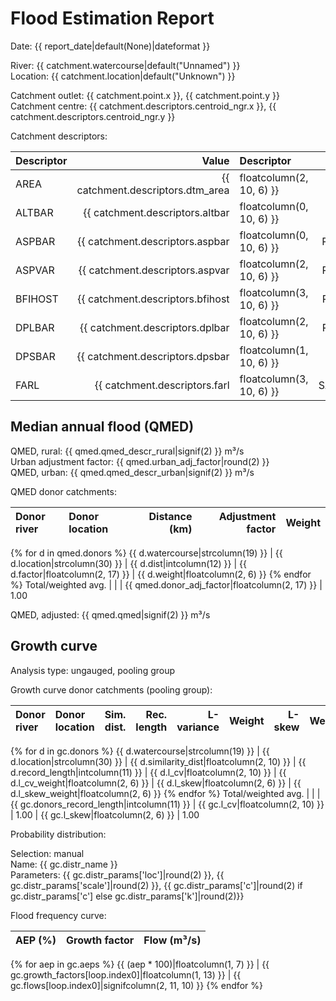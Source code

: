 # Flood Estimation Report

Date: {{ report_date|default(None)|dateformat }}

River: {{ catchment.watercourse|default("Unnamed") }}  
Location: {{ catchment.location|default("Unknown") }}

Catchment outlet: {{ catchment.point.x }}, {{ catchment.point.y }}  
Catchment centre: {{ catchment.descriptors.centroid_ngr.x }}, {{ catchment.descriptors.centroid_ngr.y }}    

Catchment descriptors:

Descriptor   |      Value | Descriptor  |      Value | Descriptor  |      Value 
:------------|-----------:|:------------|-----------:|:------------|----------:
AREA         | {{ catchment.descriptors.dtm_area|floatcolumn(2, 10, 6) }} | FPEXT       | {{ catchment.descriptors.fpext|floatcolumn(4, 10, 6) }} | SPRHOST     | {{ catchment.descriptors.sprhost|floatcolumn(2, 10, 6) }}
ALTBAR       | {{ catchment.descriptors.altbar|floatcolumn(0, 10, 6) }} | LDP         | {{ catchment.descriptors.ldp|floatcolumn(2, 10, 6) }} | URBCONC1990 | {{ catchment.descriptors.urbconc1990|floatcolumn(3, 10, 6) }}
ASPBAR       | {{ catchment.descriptors.aspbar|floatcolumn(0, 10, 6) }} | PROPWET     | {{ catchment.descriptors.propwet|floatcolumn(2, 10, 6) }} | URBEXT1990  | {{ catchment.descriptors.urbext1990|floatcolumn(4, 10, 6) }}
ASPVAR       | {{ catchment.descriptors.aspvar|floatcolumn(2, 10, 6) }} | RMED-1H     | {{ catchment.descriptors.rmed_1h|floatcolumn(1, 10, 6) }} | URBLOC1990  | {{ catchment.descriptors.urbloc1990|floatcolumn(3, 10, 6) }}
BFIHOST      | {{ catchment.descriptors.bfihost|floatcolumn(3, 10, 6) }} | RMED-1D     | {{ catchment.descriptors.rmed_1d|floatcolumn(1, 10, 6) }} | URBCONC2000 | {{ catchment.descriptors.urbconc2000|floatcolumn(3, 10, 6) }}
DPLBAR       | {{ catchment.descriptors.dplbar|floatcolumn(2, 10, 6) }} | RMED-2D     | {{ catchment.descriptors.rmed_2d|floatcolumn(1, 10, 6) }} | URBEXT2000  | {{ catchment.descriptors.urbext2000|floatcolumn(4, 10, 6) }}
DPSBAR       | {{ catchment.descriptors.dpsbar|floatcolumn(1, 10, 6) }} | SAAR        | {{ catchment.descriptors.saar|floatcolumn(0, 10, 6) }} | URBLOC2000  | {{ catchment.descriptors.urbloc2000|floatcolumn(3, 10, 6) }}
FARL         | {{ catchment.descriptors.farl|floatcolumn(3, 10, 6) }} | SAAR4170    | {{ catchment.descriptors.saar4170|floatcolumn(0, 10, 6) }}

## Median annual flood (QMED) 

QMED, rural: {{ qmed.qmed_descr_rural|signif(2) }} m³/s  
Urban adjustment factor: {{ qmed.urban_adj_factor|round(2) }}   
QMED, urban: {{ qmed.qmed_descr_urban|signif(2) }} m³/s

QMED donor catchments:

Donor river         | Donor location                 | Distance (km)| Adjustment factor | Weight
:-------------------|:-------------------------------|-------------:|------------------:|------:
{% for d in qmed.donors %}
{{ d.watercourse|strcolumn(19) }} | {{ d.location|strcolumn(30) }} | {{ d.dist|intcolumn(12) }} | {{ d.factor|floatcolumn(2, 17) }} | {{ d.weight|floatcolumn(2, 6) }}
{% endfor %}
Total/weighted avg. |                                |              | {{ qmed.donor_adj_factor|floatcolumn(2, 17) }} |   1.00

QMED, adjusted: {{ qmed.qmed|signif(2) }} m³/s

## Growth curve

Analysis type: ungauged, pooling group

Growth curve donor catchments (pooling group):

Donor river         | Donor location                 | Sim. dist. | Rec. length | L-variance | Weight | L-skew | Weight
:-------------------|:-------------------------------|-----------:|------------:|-----------:|-------:|-------:|------:
{% for d in gc.donors %}
{{ d.watercourse|strcolumn(19) }} | {{ d.location|strcolumn(30) }} | {{ d.similarity_dist|floatcolumn(2, 10) }} | {{ d.record_length|intcolumn(11) }} | {{ d.l_cv|floatcolumn(2, 10) }} | {{ d.l_cv_weight|floatcolumn(2, 6) }} | {{ d.l_skew|floatcolumn(2, 6) }} | {{ d.l_skew_weight|floatcolumn(2, 6) }}
{% endfor %}
Total/weighted avg. |                                |            | {{ gc.donors_record_length|intcolumn(11) }} | {{ gc.l_cv|floatcolumn(2, 10) }} |   1.00 | {{ gc.l_skew|floatcolumn(2, 6) }} |   1.00

Probability distribution:

Selection: manual  
Name: {{ gc.distr_name }}  
Parameters: {{ gc.distr_params['loc']|round(2) }}, {{ gc.distr_params['scale']|round(2) }}, {{ gc.distr_params['c']|round(2) if gc.distr_params['c'] else gc.distr_params['k']|round(2)}}  

Flood frequency curve:

AEP (%) | Growth factor | Flow (m³/s)
-------:|--------------:|-----------:
{% for aep in gc.aeps %}
{{ (aep * 100)|floatcolumn(1, 7) }} | {{ gc.growth_factors[loop.index0]|floatcolumn(1, 13) }} | {{ gc.flows[loop.index0]|signifcolumn(2, 11, 10) }}
{% endfor %}
